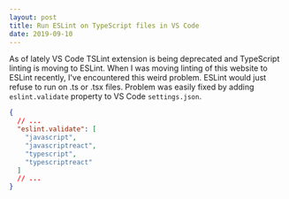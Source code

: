 ```yaml
---
layout: post
title: Run ESLint on TypeScript files in VS Code
date: 2019-09-10
---
```


As of lately VS Code TSLint extension is being deprecated and TypeScript linting is moving to ESLint. When I was moving linting of this website to ESLint recently, I've encountered this weird problem. ESLint would just refuse to run on .ts or .tsx files. Problem was easily fixed by adding `eslint.validate` property to VS Code `settings.json`.

```json
{
  // ...
  "eslint.validate": [
    "javascript",
    "javascriptreact",
    "typescript",
    "typescriptreact"
  ]
  // ...
}
```
